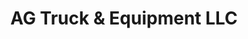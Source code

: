---
title: "AG Truck & Equipment LLC"
url: /martinsburg/ag-truck-und-equipment-llc/
shop: Autowerkstatt
---